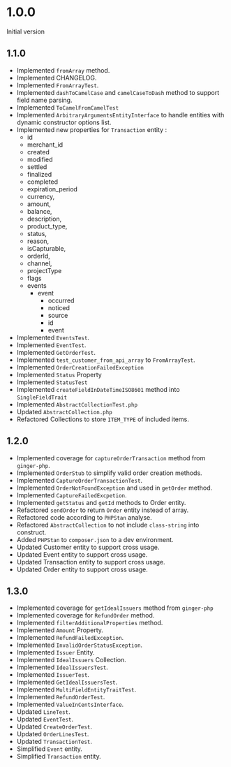 # 1.0.0

Initial version

## 1.1.0

* Implemented `fromArray` method.
* Implemented CHANGELOG.
* Implemented `FromArrayTest`.
* Implemented `dashToCamelCase` and `camelCaseToDash` method to support field name parsing.
* Implemented `ToCamelFromCamelTest`
* Implemented `ArbitraryArgumentsEntityInterface` to handle entities with dynamic constructor options list.
* Implemented new properties for `Transaction` entity :
    * id
    * merchant_id
    * created
    * modified
    * settled
    * finalized
    * completed
    * expiration_period
    * currency,
    * amount,
    * balance,
    * description,
    * product_type,
    * status,
    * reason,
    * isCapturable,
    * orderId,
    * channel,
    * projectType
    * flags
    * events
      * event
        * occurred
        * noticed
        * source
        * id
        * event
* Implemented `EventsTest`.
* Implemented `EventTest`.
* Implemented `GetOrderTest`.
* Implemented `test_customer_from_api_array` to `FromArrayTest`.
* Implemented `OrderCreationFailedException`
* Implemented `Status` Property
* Implemented `StatusTest`
* Implemented `createFieldInDateTimeISO8601` method into `SingleFieldTrait`
* Implemented `AbstractCollectionTest.php`
* Updated `AbstractCollection.php`
* Refactored Collections to store `ITEM_TYPE` of included items.

## 1.2.0

* Implemented coverage for `captureOrderTransaction` method from `ginger-php`.
* Implemented `OrderStub` to simplify valid order creation methods.
* Implemented `CaptureOrderTransactionTest`.
* Implemented `OrderNotFoundException` and used in `getOrder` method.
* Implemented `CaptureFailedExcpetion`.
* Implemented `getStatus` and `getId` methods to Order entity.
* Refactored `sendOrder` to return `Order` entity instead of array.
* Refactored code according to `PHPStan` analyse.
* Refactored `AbstractCollection` to not include `class-string` into construct.
* Added `PHPStan` to `composer.json` to a dev environment.
* Updated Customer entity to support cross usage.
* Updated Event entity to support cross usage.
* Updated Transaction entity to support cross usage.
* Updated Order entity to support cross usage.

## 1.3.0

* Implemented coverage for `getIdealIssuers` method from `ginger-php`
* Implemented coverage for `RefundOrder` method.
* Implemented `filterAdditionalProperties` method.
* Implemented `Amount` Property.
* Implemented `RefundFailedException`.
* Implemented `InvalidOrderStatusException`.
* Implemented `Issuer` Entity.
* Implemented `IdealIssuers` Collection.
* Implemented `IdealIssuersTest`.
* Implemented `IssuerTest`.
* Implemented `GetIdealIssuersTest`.
* Implemented `MultiFieldEntityTraitTest`.
* Implemented `RefundOrderTest`.
* Implemented `ValueInCentsInterface`.
* Updated `LineTest`.
* Updated `EventTest`.
* Updated `CreateOrderTest`.
* Updated `OrderLinesTest`.
* Updated `TransactionTest`.
* Simplified `Event` entity.
* Simplified `Transaction` entity.